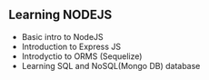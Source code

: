 ## Learning NODEJS
- Basic intro to NodeJS
- Introduction to Express JS
- Introdyctio to ORMS (Sequelize)
- Learning SQL and NoSQL(Mongo DB) database